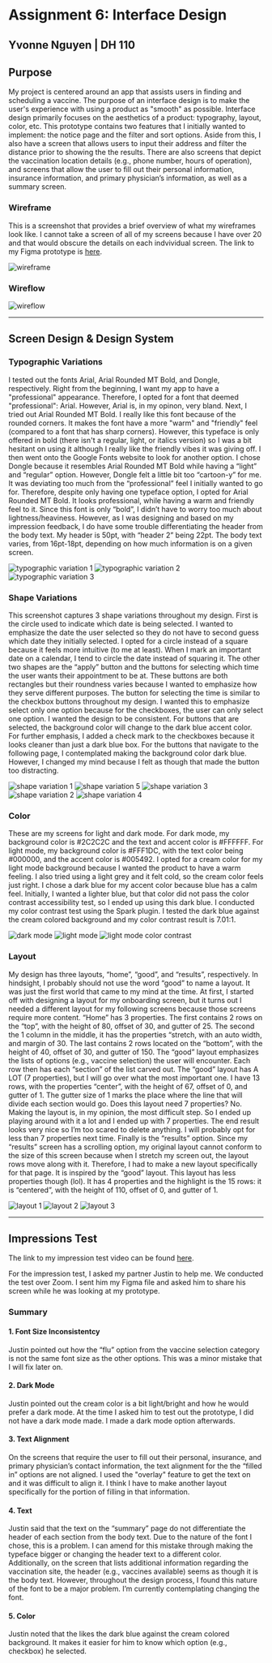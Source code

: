 # Assignment 6: Interface Design 
Yvonne Nguyen | DH 110
---
## Purpose
My project is centered around an app that assists users in finding and scheduling a vaccine. The purpose of an interface design is to make the user's experience with using a product as "smooth" as possible. Interface design primarily focuses on the aesthetics of a product: typography, layout, color, etc. This prototype contains two features that I initially wanted to implement: the notice page and the filter and sort options. Aside from this, I also have a screen that allows users to input their address and filter the distance prior to showing the the results. There are also screens that depict the vaccination location details (e.g., phone number, hours of operation), and screens that allow the user to fill out their personal information, insurance information, and primary physician’s information, as well as a summary screen.

### Wireframe
This is a screenshot that provides a brief overview of what my wireframes look like. I cannot take a screen of all of my screens because I have over 20 and that would obscure the details on each indvividual screen. The link to my Figma prototype is [here](https://www.figma.com/file/EkkyhsjrsY9pp6xjSA3D2a/dh110-assignment-6%3A-high-fidelity-prototype?node-id=0%3A1).

![wireframe](https://github.com/yvonne-nguyen/dh110/blob/main/assignments/assignment-6-1.png)

### Wireflow
![wireflow](https://github.com/yvonne-nguyen/dh110/blob/main/assignments/assignment-6-2.png)

---
## Screen Design & Design System
### Typographic Variations
I tested out the fonts Arial, Arial Rounded MT Bold, and Dongle, respectively. Right from the beginning, I want my app to have a "professional" appearance. Therefore, I opted for a font that deemed "professional": Arial. However, Arial is, in my opinon, very bland. Next, I tried out Arial Rounded MT Bold. I really like this font because of the rounded corners. It makes the font have a more "warm" and "friendly" feel (compared to a font that has sharp corners). However, this typeface is only offered in bold (there isn't a regular, light, or italics version) so I was a bit hesitant on using it although I really like the friendly vibes it was giving off. I then went onto the Google Fonts website to look for another option. I chose Dongle because it resembles Arial Rounded MT Bold while having a “light” and “regular” option. However, Dongle felt a little bit too “cartoon-y” for me. It was deviating too much from the “professional” feel I initially wanted to go for. Therefore, despite only having one typeface option, I opted for Arial Rounded MT Bold. It looks professional, while having a warm and friendly feel to it. Since this font is only “bold”, I didn’t have to worry too much about lightness/heaviness. However, as I was designing and based on my impression feedback, I do have some trouble differentiating the header from the body text. My header is 50pt, with “header 2” being 22pt. The body text varies, from 16pt-18pt, depending on how much information is on a given screen.

![typographic variation 1](https://github.com/yvonne-nguyen/dh110/blob/main/assignments/tv-1.png)
![typographic variation 2](https://github.com/yvonne-nguyen/dh110/blob/main/assignments/tv-2.png)
![typographic variation 3](https://github.com/yvonne-nguyen/dh110/blob/main/assignments/tv-3.png)

### Shape Variations
This screenshot captures 3 shape variations throughout my design. First is the circle used to indicate which date is being selected. I wanted to emphasize the date the user selected so they do not have to second guess which date they initially selected. I opted for a circle instead of a square because it feels more intuitive (to me at least). When I mark an important date on a calendar, I tend to circle the date instead of squaring it. The other two shapes are the “apply” button and the buttons for selecting which time the user wants their appointment to be at. These buttons are both rectangles but their roundness varies because I wanted to emphasize how they serve different purposes. The button for selecting the time is similar to the checkbox buttons throughout my design. I wanted this to emphasize select only one option because for the checkboxes, the user can only select one option. I wanted the design to be consistent. For buttons that are selected, the background color will change to the dark blue accent color. For further emphasis, I added a check mark to the checkboxes because it looks cleaner than just a dark blue box. For the buttons that navigate to the following page, I contemplated making the background color dark blue. However, I changed my mind because I felt as though that made the button too distracting. 

![shape variation 1](https://github.com/yvonne-nguyen/dh110/blob/main/assignments/sv-1.png)
![shape variation 5](https://github.com/yvonne-nguyen/dh110/blob/main/assignments/sv-5.png)
![shape variation 3](https://github.com/yvonne-nguyen/dh110/blob/main/assignments/sv-3.png)
![shape variation 2](https://github.com/yvonne-nguyen/dh110/blob/main/assignments/sv-2.png)
![shape variation 4](https://github.com/yvonne-nguyen/dh110/blob/main/assignments/sv-4.png)

### Color
These are my screens for light and dark mode. For dark mode, my background color is #2C2C2C and the text and accent color is #FFFFFF. For light mode, my background color is #FFF1DC, with the text color being #000000, and the accent color is #005492. I opted for a cream color for my light mode background because I wanted the product to have a warm feeling. I also tried using a light grey and it felt cold, so the cream color feels just right. I chose a dark blue for my accent color because blue has a calm feel. Initially, I wanted a lighter blue, but that color did not pass the color contrast accessibility test, so I ended up using this dark blue. I conducted my color contrast test using the Spark plugin. I tested the dark blue against the cream colored background and my color contrast result is 7.01:1.

![dark mode](https://github.com/yvonne-nguyen/dh110/blob/main/assignments/color-1.png)
![light mode](https://github.com/yvonne-nguyen/dh110/blob/main/assignments/color-2.png)
![light mode color contrast](https://github.com/yvonne-nguyen/dh110/blob/main/assignments/color-3.png)

### Layout
My design has three layouts, “home”, “good”, and “results”, respectively. In hindsight, I probably should not use the word “good” to name a layout. It was just the first world that came to my mind at the time. At first, I started off with designing a layout for my onboarding screen, but it turns out I needed a different layout for my following screens because those screens require more content. “Home” has 3 properties. The first contains 2 rows on the “top”, with the height of 80, offset of 30, and gutter of 25. The second the 1 column in the middle, it has the properties “stretch, with an auto width, and margin of 30. The last contains 2 rows located on the “bottom”, with the height of 40, offset of 30, and gutter of 150. The “good” layout emphasizes the lists of options (e.g., vaccine selection) the user will encounter. Each row then has each “section” of the list carved out. The “good” layout has A LOT (7 properties), but I will go over what the most important one. I have 13 rows, with the properties “center”, with the height of 67, offset of 0, and gutter of 1. The gutter size of 1 marks the place where the line that will divide each section would go. Does this layout need 7 properties? No. Making the layout is, in my opinion, the most difficult step. So I ended up playing around with it a lot and I ended up with 7 properties. The end result looks very nice so I’m too scared to delete anything. I will probably opt for less than 7 properties next time. Finally is the “results” option. Since my “results” screen has a scrolling option, my original layout cannot conform to the size of this screen because when I stretch my screen out, the layout rows move along with it. Therefore, I had to make a new layout specifically for that page. It is inspired by the “good” layout. This layout has less properties though (lol). It has 4 properties and the highlight is the 15 rows: it is “centered”, with the height of 110, offset of 0, and gutter of 1.

![layout 1](https://github.com/yvonne-nguyen/dh110/blob/main/assignments/layout-1.png)
![layout 2](https://github.com/yvonne-nguyen/dh110/blob/main/assignments/layout-2.png)
![layout 3](https://github.com/yvonne-nguyen/dh110/blob/main/assignments/layout-3.png)

---
## Impressions Test
The link to my impression test video can be found [here](https://youtu.be/XiRCqE7R6lg). 

For the impression test, I asked my partner Justin to help me. We conducted the test over Zoom. I sent him my Figma file and asked him to share his screen while he was looking at my prototype. 

### Summary
#### 1. Font Size Inconsistentcy
Justin pointed out how the “flu” option from the vaccine selection category is not the same font size as the other options. This was a minor mistake that I will fix later on.

#### 2. Dark Mode
Justin pointed out the cream color is a bit light/bright and how he would prefer a dark mode. At the time I asked him to test out the prototype, I did not have a dark mode made. I made a dark mode option afterwards.

#### 3. Text Alignment 
On the screens that require the user to fill out their personal, insurance, and primary physician’s contact information, the text alignment for the the “filled in” options are not aligned. I used the "overlay" feature to get the text on and it was difficult to align it. I think I have to make another layout specifically for the portion of filling in that information.

#### 4. Text 
Justin said that the text on the “summary” page do not differentiate the header of each section from the body text. Due to the nature of the font I chose, this is a problem. I can amend for this mistake through making the typeface bigger or changing the header text to a different color. Additionally, on the screen that lists additional information regarding the vaccination site, the header (e.g., vaccines available) seems as though it is the body text. However, throughout the design process, I found this nature of the font to be a major problem. I’m currently contemplating changing the font. 

#### 5. Color
Justin noted that the likes the dark blue against the cream colored background. It makes it easier for him to know which option (e.g., checkbox) he selected. 
